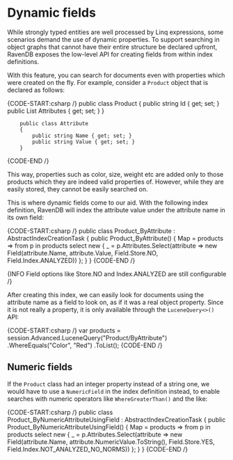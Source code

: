 # Dynamic fields

While strongly typed entities are well processed by Linq expressions, some scenarios demand the use of dynamic properties. To support searching in object graphs that cannot have their entire structure be declared upfront, RavenDB exposes the low-level API for creating fields from within index definitions.

With this feature, you can search for documents even with properties which were created on the fly. For example, consider a `Product` object that is declared as follows:

{CODE-START:csharp /}
		public class Product
		{
			public string Id { get; set; }
			public List<Attribute> Attributes { get; set; }
		}

		public class Attribute
		{
			public string Name { get; set; }
			public string Value { get; set; }
		}
{CODE-END /}

This way, properties such as color, size, weight etc are added only to those products which they are indeed valid properties of. However, while they are easily stored, they cannot be easily searched on.

This is where dynamic fields come to our aid. With the following index definition, RavenDB will index the attribute value under the attribute name in its own field:

{CODE-START:csharp /}
		public class Product_ByAttribute : AbstractIndexCreationTask<Product>
		{
			public Product_ByAttribute()
			{
				Map = products =>
					from p in products
					select new
					{
						_ = p.Attributes.Select(attribute => new Field(attribute.Name, attribute.Value, Field.Store.NO, Field.Index.ANALYZED))
					};
			}
		}
{CODE-END /}

{INFO Field options like Store.NO and Index.ANALYZED are still configurable /}

After creating this index, we can easily look for documents using the attribute name as a field to look on, as if it was a real object property. Since it is not really a property, it is only available through the `LuceneQuery<>()` API:

{CODE-START:csharp /}
					var products = session.Advanced.LuceneQuery<Product>("Product/ByAttribute")
						.WhereEquals("Color", "Red")
						.ToList();
{CODE-END /}

## Numeric fields

If the `Product` class had an integer property instead of a string one, we would have to use a `NumericField` in the index definition instead, to enable searches with numeric operators like `WhereGreaterThan()` and the like:

{CODE-START:csharp /}
		public class Product_ByNumericAttributeUsingField : AbstractIndexCreationTask<Product>
		{
			public Product_ByNumericAttributeUsingField()
			{
				Map = products =>
					from p in products
					select new
					{
						_ = p.Attributes.Select(attribute => new Field(attribute.Name, attribute.NumericValue.ToString(), Field.Store.YES, Field.Index.NOT_ANALYZED_NO_NORMS))
					};
			}
		}
{CODE-END /}